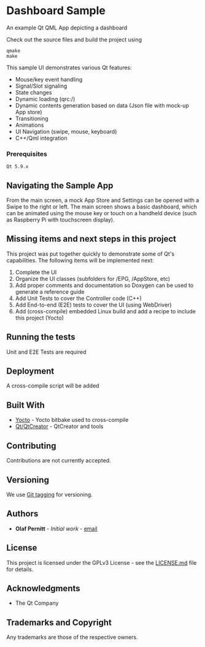 # Dashboard Sample
An example Qt QML App depicting a dashboard

Check out the source files and build the project using
```
qmake
make
```

This sample UI demonstrates various Qt features:
* Mouse/key event handling
* Signal/Slot signaling
* State changes
* Dynamic loading (qrc:/)
* Dynamic contents generation based on data (Json file with mock-up App store)
* Transitioning
* Animations
* UI Navigation (swipe, mouse, keyboard)
* C++/Qml integration

### Prerequisites
```
Qt 5.9.x
```

## Navigating the Sample App
From the main screen, a mock App Store and Settings can be opened with a Swipe to the right or left.
The main screen shows a basic dashboard, which can be animated using the mouse key or touch on a handheld device (such as Raspberry Pi with touchscreen display).

## Missing items and next steps in this project
This project was put together quickly to demonstrate some of Qt's capabilities. The following items will be implemented next:
1. Complete the UI
2. Organize the UI classes (subfolders for /EPG, /AppStore, etc)
3. Add proper comments and documentation so Doxygen can be used to generate a reference guide
4. Add Unit Tests to cover the Controller code (C++)
5. Add End-to-end (E2E) tests to cover the UI (using WebDriver)
6. Add (cross-compile) embedded Linux build and add a recipe to include this project (Yocto)

## Running the tests
Unit and E2E Tests are required

## Deployment
A cross-compile script will be added

## Built With
* [Yocto](https://www.yoctoproject.org/) - Yocto bitbake used to cross-compile
* [Qt/QtCreator](https://www.qt.io/qt-features-libraries-apis-tools-and-ide/) - QtCreator and tools

## Contributing
Contributions are not currently accepted.

## Versioning
We use [Git tagging](https://git-scm.com/book/en/v2/Git-Basics-Tagging) for versioning. 

## Authors
* **Olaf Pernitt** - *Initial work* - [email](mailto:olaf@pernitt.com)

## License
This project is licensed under the GPLv3 License - see the [LICENSE.md](LICENSE.md) file for details.

## Acknowledgments
* The Qt Company

## Trademarks and Copyright
Any trademarks are those of the respective owners.
